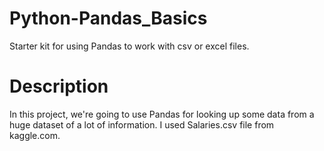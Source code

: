 # Python-Pandas_Basics
Starter kit for using Pandas to work with csv or excel files.
# Description
In this project, we're going to use Pandas for looking up some data from a huge dataset of a lot of information. I used Salaries.csv file from kaggle.com.
